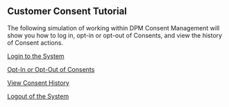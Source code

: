 ## Customer Consent Tutorial

The following simulation of working within DPM Consent Management will show you how to log in, opt-in or opt-out of Consents, and view the history of Consent actions.

[Login to the System](/articles/demo_project/DPM_Demo_Project/08_Consent/05_02_Customer_Login.md)

[Opt-In or Opt-Out of Consents](/articles/demo_project/DPM_Demo_Project/08_Consent/05_03_Customer_OptIn_or_OptOut.md)

[View Consent History](/articles/demo_project/DPM_Demo_Project/08_Consent/05_04_Customer_View_Consent_History.md)

[Logout of the System](/articles/demo_project/DPM_Demo_Project/08_Consent/05_05_Customer_Logout.md)
